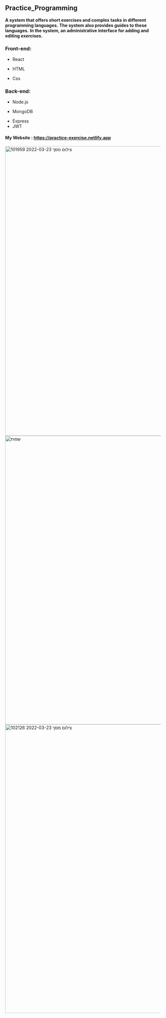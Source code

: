 ## Practice_Programming

**A system that offers short exercises and complex tasks in different programming languages.** 
**The system also provides guides to these languages.**
**In the system, an administrative interface for adding and editing exercises.**

### Front-end:
* React
- HTML
+ Css

### Back-end:
* Node.js
- MongoDB
+ Express
+ JWT


#### My Website : https://practice-exercise.netlify.app

<img width="938" alt="צילום מסך 2022-03-23 101959" src="https://user-images.githubusercontent.com/95866297/159666688-91969757-37c2-45e7-b34f-d3d63cda1015.png">
<img width="935" alt="שפות" src="https://user-images.githubusercontent.com/95866297/159666971-8cf4f1a6-b7d8-462e-8774-d67279aa6ffc.png">
<img width="935" alt="צילום מסך 2022-03-23 102126" src="https://user-images.githubusercontent.com/95866297/159666999-cef0eaa6-d96e-45d9-b6fd-0fc425960220.png">
